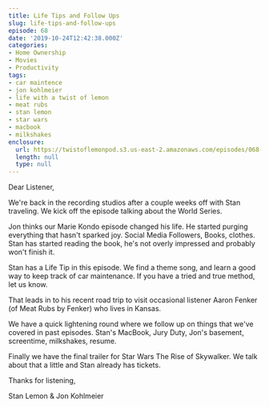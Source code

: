 ```yaml
---
title: Life Tips and Follow Ups​
slug: life-tips-and-follow-ups
episode: 68
date: '2019-10-24T12:42:38.000Z'
categories:
- Home Ownership
- Movies
- Productivity
tags:
- car maintence
- jon kohlmeier
- life with a twist of lemon
- meat rubs
- stan lemon
- star wars
- macbook
- milkshakes
enclosure:
  url: https://twistoflemonpod.s3.us-east-2.amazonaws.com/episodes/068-lwatol-20191024.mp3
  length: null
  type: null
---
```


Dear Listener,

We're back in the recording studios after a couple weeks off with Stan traveling. We kick off the episode talking about the World Series.

Jon thinks our Marie Kondo episode changed his life. He started purging everything that hasn't sparked joy. Social Media Followers, Books, clothes. Stan has started reading the book, he's not overly impressed and probably won't finish it.

Stan has a Life Tip in this episode. We find a theme song, and learn a good way to keep track of car maintenance. If you have a tried and true method, let us know.

That leads in to his recent road trip to visit occasional listener Aaron Fenker (of Meat Rubs by Fenker) who lives in Kansas.

We have a quick lightening round where we follow up on things that we've covered in past episodes. Stan's MacBook, Jury Duty, Jon's basement, screentime, milkshakes, resume.

Finally we have the final trailer for Star Wars The Rise of Skywalker. We talk about that a little and Stan already has tickets.

Thanks for listening,

Stan Lemon & Jon Kohlmeier

